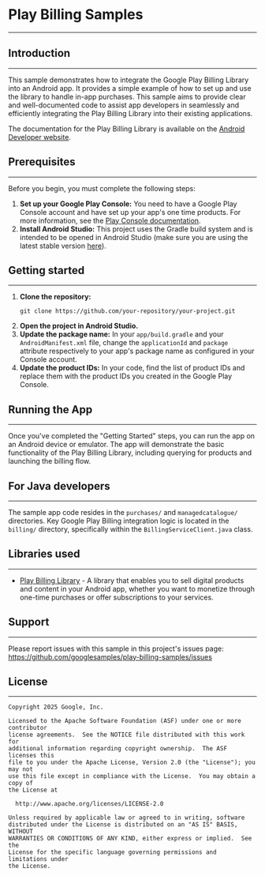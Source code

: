 # Play Billing Samples
------------

## Introduction
------------

This sample demonstrates how to integrate the Google Play Billing Library into an Android app. It provides a simple example of how to set up and use the library to handle in-app purchases. This sample aims to provide clear and well-documented code to assist app developers in seamlessly and efficiently integrating the Play Billing Library into their existing applications.

The documentation for the Play Billing Library is available on the [Android Developer website](https://developer.android.com/google/play/billing).

## Prerequisites
------------

Before you begin, you must complete the following steps:

1.  **Set up your Google Play Console:** You need to have a Google Play Console account and have set up your app's one time products. For more information, see the [Play Console documentation](https://developer.android.com/distribute/console).
2.  **Install Android Studio:** This project uses the Gradle build system and is intended to be opened in Android Studio (make sure you are using the latest stable version [here](https://developer.android.com/studio)).

## Getting started
---------------
1.  **Clone the repository:**
    ```
    git clone https://github.com/your-repository/your-project.git
    ```
2.  **Open the project in Android Studio.**
3.  **Update the package name:** In your `app/build.gradle` and your `AndroidManifest.xml` file, change the `applicationId` and `package` attribute respectively to your app's package name as configured in your Console account.
4.  **Update the product IDs:** In your code, find the list of product IDs and replace them with the product IDs you created in the Google Play Console.

## Running the App
----------------

Once you've completed the "Getting Started" steps, you can run the app on an Android device or emulator. The app will demonstrate the basic functionality of the Play Billing Library, including querying for products and launching the billing flow.

## For Java developers
-------------------

The sample app code resides in the `purchases/` and `managedcatalogue/` directories. Key Google Play Billing integration logic is located in the `billing/` directory, specifically within the `BillingServiceClient.java` class.

## Libraries used
--------------

* [Play Billing Library][0] - A library that enables you to sell digital products and content in your Android app,
whether you want to monetize through one-time purchases or offer subscriptions to your services.

[0]: https://developer.android.com/distribute/play-billing

## Support
-------

Please report issues with this sample in this project's issues page:
https://github.com/googlesamples/play-billing-samples/issues


## License
-------

```
Copyright 2025 Google, Inc.

Licensed to the Apache Software Foundation (ASF) under one or more contributor
license agreements.  See the NOTICE file distributed with this work for
additional information regarding copyright ownership.  The ASF licenses this
file to you under the Apache License, Version 2.0 (the "License"); you may not
use this file except in compliance with the License.  You may obtain a copy of
the License at

  http://www.apache.org/licenses/LICENSE-2.0

Unless required by applicable law or agreed to in writing, software
distributed under the License is distributed on an "AS IS" BASIS, WITHOUT
WARRANTIES OR CONDITIONS OF ANY KIND, either express or implied.  See the
License for the specific language governing permissions and limitations under
the License.
```
